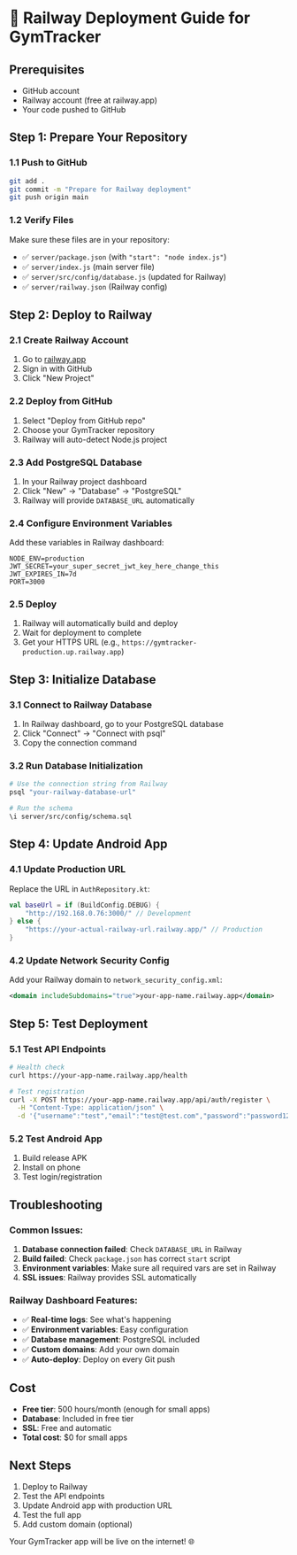 # 🚀 Railway Deployment Guide for GymTracker

## Prerequisites
- GitHub account
- Railway account (free at railway.app)
- Your code pushed to GitHub

## Step 1: Prepare Your Repository

### 1.1 Push to GitHub
```bash
git add .
git commit -m "Prepare for Railway deployment"
git push origin main
```

### 1.2 Verify Files
Make sure these files are in your repository:
- ✅ `server/package.json` (with `"start": "node index.js"`)
- ✅ `server/index.js` (main server file)
- ✅ `server/src/config/database.js` (updated for Railway)
- ✅ `server/railway.json` (Railway config)

## Step 2: Deploy to Railway

### 2.1 Create Railway Account
1. Go to [railway.app](https://railway.app)
2. Sign in with GitHub
3. Click "New Project"

### 2.2 Deploy from GitHub
1. Select "Deploy from GitHub repo"
2. Choose your GymTracker repository
3. Railway will auto-detect Node.js project

### 2.3 Add PostgreSQL Database
1. In your Railway project dashboard
2. Click "New" → "Database" → "PostgreSQL"
3. Railway will provide `DATABASE_URL` automatically

### 2.4 Configure Environment Variables
Add these variables in Railway dashboard:

```env
NODE_ENV=production
JWT_SECRET=your_super_secret_jwt_key_here_change_this
JWT_EXPIRES_IN=7d
PORT=3000
```

### 2.5 Deploy
1. Railway will automatically build and deploy
2. Wait for deployment to complete
3. Get your HTTPS URL (e.g., `https://gymtracker-production.up.railway.app`)

## Step 3: Initialize Database

### 3.1 Connect to Railway Database
1. In Railway dashboard, go to your PostgreSQL database
2. Click "Connect" → "Connect with psql"
3. Copy the connection command

### 3.2 Run Database Initialization
```bash
# Use the connection string from Railway
psql "your-railway-database-url"

# Run the schema
\i server/src/config/schema.sql
```

## Step 4: Update Android App

### 4.1 Update Production URL
Replace the URL in `AuthRepository.kt`:
```kotlin
val baseUrl = if (BuildConfig.DEBUG) {
    "http://192.168.0.76:3000/" // Development
} else {
    "https://your-actual-railway-url.railway.app/" // Production
}
```

### 4.2 Update Network Security Config
Add your Railway domain to `network_security_config.xml`:
```xml
<domain includeSubdomains="true">your-app-name.railway.app</domain>
```

## Step 5: Test Deployment

### 5.1 Test API Endpoints
```bash
# Health check
curl https://your-app-name.railway.app/health

# Test registration
curl -X POST https://your-app-name.railway.app/api/auth/register \
  -H "Content-Type: application/json" \
  -d '{"username":"test","email":"test@test.com","password":"password123"}'
```

### 5.2 Test Android App
1. Build release APK
2. Install on phone
3. Test login/registration

## Troubleshooting

### Common Issues:
1. **Database connection failed**: Check `DATABASE_URL` in Railway
2. **Build failed**: Check `package.json` has correct `start` script
3. **Environment variables**: Make sure all required vars are set in Railway
4. **SSL issues**: Railway provides SSL automatically

### Railway Dashboard Features:
- ✅ **Real-time logs**: See what's happening
- ✅ **Environment variables**: Easy configuration
- ✅ **Database management**: PostgreSQL included
- ✅ **Custom domains**: Add your own domain
- ✅ **Auto-deploy**: Deploy on every Git push

## Cost
- **Free tier**: 500 hours/month (enough for small apps)
- **Database**: Included in free tier
- **SSL**: Free and automatic
- **Total cost**: $0 for small apps

## Next Steps
1. Deploy to Railway
2. Test the API endpoints
3. Update Android app with production URL
4. Test the full app
5. Add custom domain (optional)

Your GymTracker app will be live on the internet! 🌐 